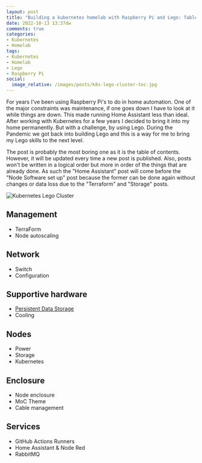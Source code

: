 ```yaml
---
layout: post
title: "Building a kubernetes homelab with Raspberry Pi and Lego: Table of contents"
date: 2022-10-13 13:37dw
comments: true
categories:
- Kubernetes
- Homelab
tags:
- Kubernetes
- Homelab
- Lego
- Raspberry Pi
social:
  image_relative: /images/posts/k8s-lego-cluster-toc.jpg
---
```


For years I've been using Raspberry Pi's to do in home automation. One of the major constraints was maintenance, if
one goes down I have to look at it while things are down. This made running Home Assistant less than ideal. After
working with Kubernetes for a few years I decided to bring it into my home permanently. But with a challenge, by
using Lego. During the Pandemic we got back into building Lego and this is a way for me to bring my Lego skills to
the next level.

The post is probably the most boring one as it is the table of contents. However, it will be updated every time a new
post is published. Also, posts won't be written in a logical order but more in order of the things that are already
done. As such the "Home Assistant" post will come before the "Node Software set up" post because the former can be done
again without changes or data loss due to the "Terraform" and "Storage" posts.

![Kubernetes Lego Cluster](/images/posts/k8s-lego-cluster-toc.jpg)

<!-- More -->

## Management

* TerraForm
* Node autoscaling

## Network

* Switch
* Configuration

## Supportive hardware

* [Persistent Data Storage](/2022/11/building-a-kubernetes-homelab-with-raspberry-pies-and-lego-persistent-data-storage-for-pvcs)
* Cooling

## Nodes

* Power
* Storage
* Kubernetes

## Enclosure

* Node enclosure
* MoC Theme
* Cable management

## Services

* GitHub Actions Runners
* Home Assistant & Node Red
* RabbitMQ
